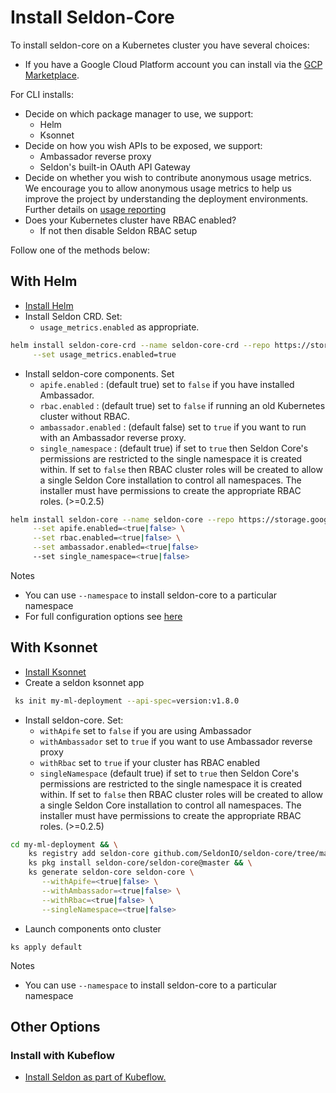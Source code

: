# Install Seldon-Core

To install seldon-core on a Kubernetes cluster you have several choices:

 * If you have a Google Cloud Platform account you can install via the [GCP Marketplace](https://console.cloud.google.com/marketplace/details/seldon-portal/seldon-core).

For CLI installs:

 * Decide on which package manager to use, we support:
   * Helm
   * Ksonnet
 * Decide on how you wish APIs to be exposed, we support:
   * Ambassador reverse proxy
   * Seldon's built-in OAuth API Gateway
 * Decide on whether you wish to contribute anonymous usage metrics. We encourage you to allow anonymous usage metrics to help us improve the project by understanding the deployment environments. Further details on [usage reporting](usage-reporting.md)
  * Does your Kubernetes cluster have RBAC enabled?
    * If not then disable Seldon RBAC setup

Follow one of the methods below:

## With Helm

 * [Install Helm](https://docs.helm.sh)
 * Install Seldon CRD. Set:
    * ```usage_metrics.enabled``` as appropriate.

```bash
helm install seldon-core-crd --name seldon-core-crd --repo https://storage.googleapis.com/seldon-charts \
     --set usage_metrics.enabled=true
```
 * Install seldon-core components. Set
    * ```apife.enabled``` : (default true) set to ```false``` if you have installed Ambassador.
    * ```rbac.enabled``` : (default true) set to ```false``` if running an old Kubernetes cluster without RBAC.
    * ```ambassador.enabled``` : (default false) set to ```true``` if you want to run with an Ambassador reverse proxy.
    * ```single_namespace``` : (default true) if set to ```true``` then Seldon Core's permissions are restricted to the single namespace it is created within. If set to ```false``` then RBAC cluster roles will be created to allow a single Seldon Core installation to control all namespaces. The installer must have permissions to create the appropriate RBAC roles. (>=0.2.5)

```bash 
helm install seldon-core --name seldon-core --repo https://storage.googleapis.com/seldon-charts \
     --set apife.enabled=<true|false> \
     --set rbac.enabled=<true|false> \
     --set ambassador.enabled=<true|false>
     --set single_namespace=<true|false>
```

Notes

 * You can use ```--namespace``` to install seldon-core to a particular namespace
 * For full configuration options see [here](../reference/helm.md)

## With Ksonnet

 * [Install Ksonnet](https://ksonnet.io/)
 * Create a seldon ksonnet app

```bash
 ks init my-ml-deployment --api-spec=version:v1.8.0
 ```
 * Install seldon-core. Set:
   * ```withApife``` set to ```false``` if you are using Ambassador
   * ```withAmbassador``` set to ```true``` if you want to use Ambassador reverse proxy
   * ```withRbac``` set to ```true``` if your cluster has RBAC enabled
   * ```singleNamespace``` (default true) if set to ```true``` then Seldon Core's permissions are restricted to the single namespace it is created within. If set to ```false``` then RBAC cluster roles will be created to allow a single Seldon Core installation to control all namespaces. The installer must have permissions to create the appropriate RBAC roles. (>=0.2.5)

```bash
cd my-ml-deployment && \
    ks registry add seldon-core github.com/SeldonIO/seldon-core/tree/master/seldon-core && \
    ks pkg install seldon-core/seldon-core@master && \
    ks generate seldon-core seldon-core \
       --withApife=<true|false> \
       --withAmbassador=<true|false> \
       --withRbac=<true|false> \
       --singleNamespace=<true|false>
```
 * Launch components onto cluster
 ```
 ks apply default
 ```
Notes

 * You can use ```--namespace``` to install seldon-core to a particular namespace

## Other Options

### Install with Kubeflow

  * [Install Seldon as part of Kubeflow.](https://www.kubeflow.org/docs/guides/components/seldon/#seldon-serving)


